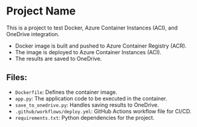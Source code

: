 
# Project Name

This is a project to test Docker, Azure Container Instances (ACI), and OneDrive integration.

- Docker image is built and pushed to Azure Container Registry (ACR).
- The image is deployed to Azure Container Instances (ACI).
- The results are saved to OneDrive.

## Files:

- `Dockerfile`: Defines the container image.
- `app.py`: The application code to be executed in the container.
- `save_to_onedrive.py`: Handles saving results to OneDrive.
- `.github/workflows/deploy.yml`: GitHub Actions workflow file for CI/CD.
- `requirements.txt`: Python dependencies for the project.
